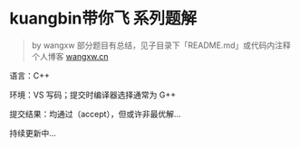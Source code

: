 # kuangbin带你飞 系列题解

> by wangxw
> 部分题目有总结，见子目录下「README.md」或代码内注释
> 个人博客 [wangxw.cn](https://wangxw.cn)

语言：C++

环境：VS 写码；提交时编译器选择通常为 G++

提交结果：均通过（accept），但或许非最优解...

持续更新中...
